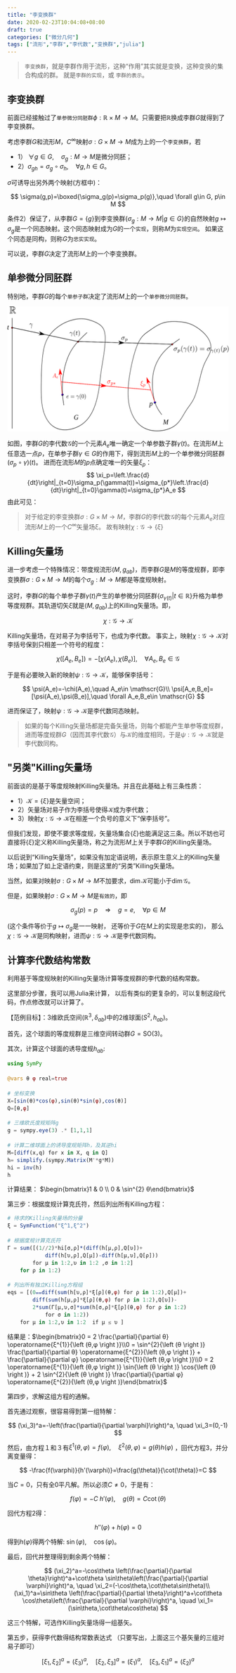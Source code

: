 ```yaml
---
title: "李变换群"
date: 2020-02-23T10:04:08+08:00
draft: true
categories: ["微分几何"]
tags: ["流形","李群","李代数","变换群","julia"]
---
```


> `李变换群`，就是李群作用于流形，这种“作用”其实就是变换，这种变换的集合构成的群。 就是`李群的实现`，或 `李群的表示`。

<!--more-->

## 李变换群

前面已经接触过了`单参微分同胚群`$\phi:\mathbb{R}\times M \to M$。只需要把$\mathbb{R}$换成李群$G$就得到了李变换群。

考虑李群$G$和流形$M$，$C^\infty$映射$\sigma:G\times M\to M$成为上的一个`李变换群`，若

- 1） $\forall g\in G,\quad \sigma_g:M\to M$是微分同胚；
- 2）$\sigma_{gh}=\sigma_g \circ \sigma_h,\quad \forall g,h\in G$。

$\sigma$可诱导出另外两个映射(方框中)：

$$
\sigma(g,p)=\boxed{\sigma_g(p)=\sigma_p(g)},\quad \forall g\in G, p\in M
$$

条件2）保证了，从李群$G=\{g\}$到李变换群$\{\sigma_g:M\to M|g\in G\}$的自然映射$g\mapsto\sigma_g$是一个同态映射。这个同态映射成为$G$的一个`实现`，则称$M$为`实现空间`。  如果这个同态是同构，则称$G$为`忠实实现`。

可以说，李群$G$决定了流形$M$上的一个李变换群。

## 单参微分同胚群

特别地，李群$G$的每个`单参子群`决定了流形$M$上的一个`单参微分同胚群`。

![](../images/0108.svg)

如图，李群$G$的李代数$\mathscr{G}$的一个元素$A_e$唯一确定一个单参数子群$\gamma(t)$。在流形$M$上任意选一点$p$，在单参子群$\gamma\in G$的作用下，得到流形$M$上的一个单参微分同胚群$(\sigma_p\circ\gamma) (t)$。 进而在流形$M$的$p$点确定唯一的矢量$\xi_p$：
$$
\xi_p=\left.\frac{d}{dt}\right|_{t=0}\sigma_p(\gamma(t))=\sigma_{p*}\left.\frac{d}{dt}\right|_{t=0}\gamma(t)=\sigma_{p*}A_e
$$
由此可见：

>  对于给定的李变换群$\sigma:G\times M\to M$，李群$G$的李代数$\mathscr{G}$的每个元素$A_e$对应流形$M$上的一个$C^\infty$矢量场$\xi$。 故有映射$\chi:\mathscr{G}\to \{\xi\}$

## Killing矢量场

进一步考虑一个特殊情况：带度规流形$(M,g_{ab})$，而李群$G$是$M$的等度规群，即李变换群$\sigma:G\times M\to M$的每个$\sigma_g:M\to M$都是等度规映射。

这时，李群$G$的每个单参子群$\gamma(t)$产生的单参微分同胚群$\{\sigma_{\gamma(t)}|t\in \mathbb{R}\}$升格为单参等度规群。其轨道切矢$\xi$就是$(M,g_{ab})$上的Killing矢量场。即，

$$
\chi:\mathscr{G}\to \mathscr{K}
$$

Killing矢量场，在对易子为李括号下，也成为李代数。 事实上，映射$\chi:\mathscr{G}\to \mathscr{K}$对李括号保到只相差一个符号的程度：

$$
\chi([A_e,B_e])=-[\chi(A_e),\chi(B_e)],\quad \forall A_e,B_e\in \mathscr{G}
$$

于是有必要映入新的映射$\psi:\mathscr{G}\to \mathscr{K}$，能够保李括号：

$$
\psi(A_e)=-\chi(A_e),\quad A_e\in \mathscr{G}\\
\psi[A_e,B_e]=[\psi(A_e),\psi(B_e)],\quad \forall A_e,B_e\in \mathscr{G}
$$

进而保证了，映射$\psi:\mathscr{G}\to \mathscr{K}$是李代数同态映射。

> 如果的每个Killing矢量场都是完备矢量场，则每个都能产生单参等度规群，进而等度规群$G$（因而其李代数$\mathscr{G}$）与$\mathscr{K}$的维度相同，于是$\psi:\mathscr{G}\to \mathscr{K}$就是李代数同构。

## "另类"Killing矢量场

前面谈的是基于等度规映射Killing矢量场。并且在此基础上有三条性质：

- 1）$\mathscr{K}=\{\xi\}$是矢量空间；
- 2）矢量场对易子作为李括号使得$\mathscr{K}$成为李代数；
- 3）映射$\chi:\mathscr{G}\to \mathscr{K}$在相差一个负号的意义下“保李括号”。

但我们发现，即使不要求等度规，矢量场集合$\{\xi\}$也能满足这三条。所以不妨也可直接将$\{\xi\}$定义称Killing矢量场，称之为流形$M$上关于李群$G$的Killing矢量场。

以后说到“Killing矢量场”，如果没有加定语说明，表示原生意义上的Killing矢量场；如果加了如上定语约束，则是这里的“另类”Killing矢量场。

当然，如果对映射$\sigma:G\times M\to M$不加要求，$\dim \mathscr{K}$可能小于$\dim \mathscr{G}$。

但是，如果映射$\sigma:G\times M\to M$是`有效的`，即

$$
\sigma_g(p)=p \quad \Rightarrow \quad g=e,\quad \forall p \in M
$$

(这个条件等价于$g\mapsto \sigma_g$是一一映射， 还等价于$G$在$M$上的实现是忠实的)， 那么 $\chi:\mathscr{G}\to \mathscr{K}$是同构映射，进而$\psi:\mathscr{G}\to \mathscr{K}$是李代数同构。

## 计算李代数结构常数

利用基于等度规映射的Killing矢量场计算等度规群的李代数的结构常数。

这里部分步骤，我可以用Julia来计算， 以后有类似的更复杂的，可以复制这段代码，作点修改就可以计算了。

【范例目标】：3维欧氏空间$(\mathbb{R}^3,\delta_{ab})$中的2维球面$(S^2,h_{ab})$。

首先，这个球面的等度规群是三维空间转动群$G=\mathrm{SO}(3)$。

其次，计算这个球面的诱导度规$h_{ab}$:

```julia
using SymPy

@vars θ φ real=true

# 坐标变换
X=[sin(θ)*cos(φ),sin(θ)*sin(φ),cos(θ)]
Q=[θ,φ]

# 三维欧氏度规矩阵g
g = sympy.eye(3) .* [1,1,1]

# 计算二维球面上的诱导度规矩阵h，及其逆hi
M=[diff(x,q) for x in X, q in Q]
h= simplify.(sympy.Matrix(M'*g*M))
hi = inv(h)
h
```

计算结果： $\begin{bmatrix}1 & 0 \\ 0 & \sin^{2} θ\end{bmatrix}$

第三步：根据度规计算克氏符，然后列出所有Killing方程：

```julia
# 待求的Killing矢量场的分量
ξ = SymFunction("ξ^1,ξ^2")

# 根据度规计算克氏符
Γ = sum([(1//2)*hi[σ,ρ]*(diff(h[μ,ρ],Q[υ])+
            diff(h[υ,ρ],Q[μ])-diff(h[μ,υ],Q[ρ])) 
        for μ in 1:2,υ in 1:2 ,σ in 1:2] 
    for ρ in 1:2)

# 列出所有独立Killing方程组
eqs = [(0⩵diff(sum(h[υ,ρ]*ξ[ρ](θ,φ) for ρ in 1:2),Q[μ])+
        diff(sum(h[μ,ρ]*ξ[ρ](θ,φ) for ρ in 1:2),Q[υ])-
        2*sum(Γ[μ,υ,σ]*sum(h[σ,ρ]*ξ[ρ](θ,φ) for ρ in 1:2) 
            for σ in 1:2)) 
    for μ in 1:2,υ in 1:2  if μ ≤ υ ]
```

结果是：$\begin{bmatrix}0 = 2 \frac{\partial}{\partial θ} \operatorname{ξ^{1}}{\left (θ,φ \right )}\\0 = \sin^{2}{\left (θ \right )} \frac{\partial}{\partial θ} \operatorname{ξ^{2}}{\left (θ,φ \right )} + \frac{\partial}{\partial φ} \operatorname{ξ^{1}}{\left (θ,φ \right )}\\0 = 2 \operatorname{ξ^{1}}{\left (θ,φ \right )} \sin{\left (θ \right )} \cos{\left (θ \right )} + 2 \sin^{2}{\left (θ \right )} \frac{\partial}{\partial φ} \operatorname{ξ^{2}}{\left (θ,φ \right )}\end{bmatrix}$

第四步，求解这组方程的通解。

首先通过观察，很容易得到第一组特解：

$$
(\xi_3)^a=-\left(\frac{\partial}{\partial \varphi}\right)^a, \quad \xi_3=(0,-1)
$$

然后，由方程１和３有$\xi^1(\theta,\varphi)=f(\varphi),\quad \xi^2(\theta,\varphi)=g(\theta)h(\varphi)$ ，回代方程3，并分离变量得：

$$
-\frac{f(\varphi)}{h'(\varphi)}=\frac{g(\theta)}{\cot(\theta)}=C
$$

当$C=0$，只有全0平凡解。所以必须$C\ne0$，于是有：

$$
f(\varphi)=-C \ h'(\varphi),\quad g(\theta)=C \cot(\theta)
$$

回代方程2得：

$$
h''(\varphi)+h(\varphi)=0
$$

得到$h(\varphi)$得两个特解: $\sin(\varphi),\quad \cos(\varphi)$。

最后，回代并整理得到剩余两个特解：

$$
(\xi_2)^a=-\cos\theta \left(\frac{\partial}{\partial \theta}\right)^a+\cot\theta \sin\theta\left(\frac{\partial}{\partial \varphi}\right)^a, \quad \xi_2=(-\cos\theta,\cot\theta\sin\theta)\\ (\xi_1)^a=\sin\theta \left(\frac{\partial}{\partial \theta}\right)^a+\cot\theta \cos\theta\left(\frac{\partial}{\partial \varphi}\right)^a, \quad \xi_1=(\sin\theta,\cot\theta\cos\theta)
$$

这三个特解，可选作Killing矢量场得一组基矢。

第五步，获得李代数得结构常数表达式 （只要写出，上面这三个基矢量的三组对易子即可）

$$
[\xi_1,\xi_2]^a=(\xi_3)^a,\quad [\xi_2,\xi_3]^a=(\xi_1)^a,\quad [\xi_3,\xi_1]^a=(\xi_2)^a
$$

